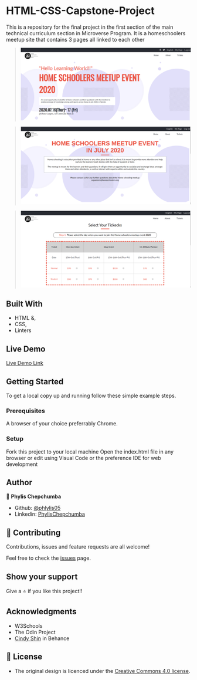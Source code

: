 # HTML-CSS-Capstone-Project
This is a repository for the final project in the first section of the main technical curriculum  section in Microverse Program.
It is a homeschoolers meetup site that contains 3 pages all linked to each other
> 

> ![screenshot](img/image1.png)


> ![screenshot](img/image2.png)


> ![screenshot](img/image3.png)

## Built With

- HTML &,
- CSS,
- Linters

## Live Demo

[Live Demo Link]()

## Getting Started

To get a local copy up and running follow these simple example steps.

### Prerequisites

A browser of your choice preferrably Chrome.

### Setup

Fork this project to your local machine
Open the index.html file in any browser or edit using Visual Code or the preference IDE for web development


## Author

👤 **Phylis Chepchumba**

- Github: [@phlylis05](https://github.com/phlylis05)
- Linkedin: [PhylisChepchumba](https://linkedin.com/PhylisChepchumba)

## 🤝 Contributing

Contributions, issues and feature requests are all welcome!

Feel free to check the [issues](https://github.com/Phylis05/HTML-CSS-Capstone-Project/issues) page.

## Show your support

Give a ⭐️ if you like this project!!

## Acknowledgments

- W3Schools
- The Odin Project 
- [Cindy Shin](https://www.behance.net/adagio07) in Behance

## 📝 License

- The original design is licenced under the [Creative Commons 4.0 license](https://creativecommons.org/licenses/by-nc/4.0/).

